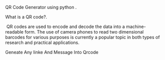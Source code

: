 
QR Code Generator using python .
  
What is a QR code?. 

 QR codes are used to encode and decode the data into a machine-readable form.
  The use of camera phones to read two dimensional barcodes for various purposes is currently a popular     topic in both types of research and practical applications. 
  
  
 Geneate Any linke And Message Into Qrcode
 
 
